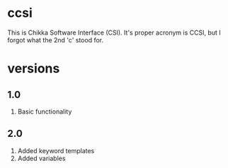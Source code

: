 ccsi
====

This is Chikka Software Interface (CSI). It's proper acronym is CCSI, but I forgot what the 2nd 'c' stood for.

versions
====

1.0
---
1. Basic functionality

2.0
---
1. Added keyword templates
2. Added variables
